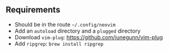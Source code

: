 ## Requirements
* Should be in the route `~/.config/neovim`
* Add an `autoload` directory and a `plugged` directory
* Download `vim-plug`: https://github.com/junegunn/vim-plug
* Add `ripgrep`: `brew install ripgrep`

